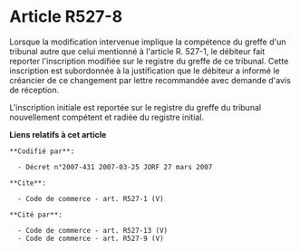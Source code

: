 # Article R527-8

Lorsque la modification intervenue implique la compétence du greffe d'un tribunal autre que celui mentionné à l'article R.
527-1, le débiteur fait reporter l'inscription modifiée sur le registre du greffe de ce tribunal. Cette inscription est
subordonnée à la justification que le débiteur a informé le créancier de ce changement par lettre recommandée avec demande
d'avis de réception. 

L'inscription initiale est reportée sur le registre du greffe du tribunal nouvellement compétent et radiée du registre
initial.

**Liens relatifs à cet article**

	**Codifié par**:

	  - Décret n°2007-431 2007-03-25 JORF 27 mars 2007

	**Cite**:

	  - Code de commerce - art. R527-1 (V)

	**Cité par**:

	  - Code de commerce - art. R527-13 (V)
	  - Code de commerce - art. R527-9 (V)

